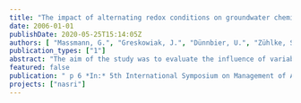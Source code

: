```yaml
---
title: "The impact of alternating redox conditions on groundwater chemistry during artificial recharge in Berlin"
date: 2006-01-01
publishDate: 2020-05-25T15:14:05Z
authors: [ "Massmann, G.", "Greskowiak, J.", "Dünnbier, U.", "Zühlke, S.", "Pekdeger, A." ]
publication_types: ["1"]
abstract: "The aim of the study was to evaluate the influence of variable redox conditions on a number of pharmaceutically active compounds, namely carbamazepine, phenazone and AMDOPH (1-acetyl-1-methyl-2-dimethyl-oxymoyl2-phenylhydrazide) below an artificial recharge pond in Berlin. The redox conditions change seasonally, mainly as a result of temperature changes of 0 to 24°C in the infiltrate. Aerobic conditions prevail in winter, while manganese reducing conditions are reached below the pond in summer. Phenazone is redox sensitive and was generally fully degraded before reaching the first groundwater well as long as oxygen was present. When conditions turned anaerobic, phenazone was not fully eliminated. AMDOPH (1-acetyl-1-methyl-2-dimethyl-oxymoyl2-phenylhydrazide) and carbamazepine are very persistant drug residues. However, results suggest that AMDOPH may be degradable under certain favourable conditions (i.e. aerobic conditions; relatively high temperatures, low recharge rates), but further studies will need to verify this statement."
featured: false
publication: " p 6 *In:* 5th International Symposium on Management of Aquifer Recharge / IHP-VI, Series on Groundwater. Berlin. 11. - 16.6.2005"
projects: ["nasri"]
---
```


